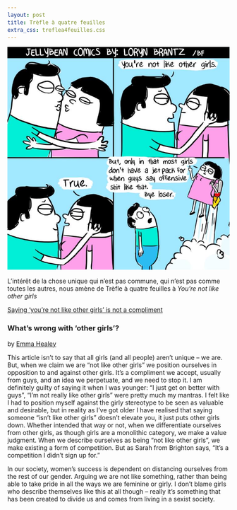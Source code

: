 ```yaml
---
layout: post
title: Trèfle à quatre feuilles
extra_css: treflea4feuilles.css
---
```


<img src="/img/4.treflea4feuilles.jpg"/>

L’intérêt de la chose unique qui n’est pas commune, qui n’est pas comme toutes les autres, nous amène de Trèfle à quatre feuilles à <em>You’re not like other girls</em>
 
<a href="https://babe.net/2016/05/16/saying-youre-not-like-girls-not-compliment-110">Saying ‘you’re not like other girls’ is not a compliment</a>

### What’s wrong with ‘other girls’?
by <a href="https://babe.net/author/emmahealey94googlemail-com">Emma Healey</a>
 
This article isn’t to say that all girls (and all people) aren’t unique – we are. But, when we claim we are “not like other girls” we position ourselves in opposition to and against other girls. It’s a compliment we accept, usually from guys, and an idea we perpetuate, and we need to stop it.
I am definitely guilty of saying it when I was younger: “I just get on better with guys”, “I’m not really like other girls” were pretty much my mantras. I felt like I had to position myself against the girly stereotype to be seen as valuable and desirable, but in reality as I’ve got older I have realised that saying someone “isn’t like other girls” doesn’t elevate you, it just puts other girls down. Whether intended that way or not, when we differentiate ourselves from other girls, as though girls are a monolithic category, we make a value judgment.
When we describe ourselves as being “not like other girls”, we make existing a form of competition. But as Sarah from Brighton says, “It’s a competition I didn’t sign up for.”
 
In our society, women’s success is dependent on distancing ourselves from the rest of our gender. Arguing we are not like something, rather than being able to take pride in all the ways we are feminine or girly. I don’t blame girls who describe themselves like this at all though – really it’s something that has been created to divide us and comes from living in a sexist society.
